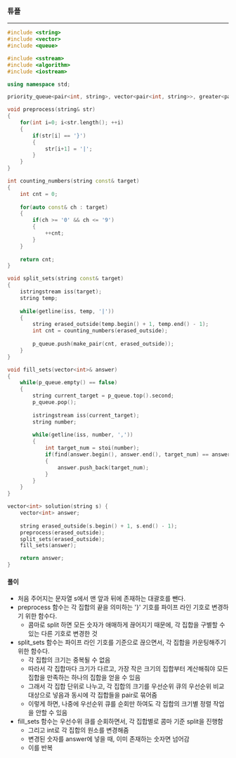 ### 튜플

***

```c++
#include <string>
#include <vector>
#include <queue>

#include <sstream>
#include <algorithm>
#include <iostream>

using namespace std;

priority_queue<pair<int, string>, vector<pair<int, string>>, greater<pair<int, string>>> p_queue;

void preprocess(string& str)
{
    for(int i=0; i<str.length(); ++i)
    {
        if(str[i] == '}')
        {
            str[i+1] = '|';
        }
    }
}

int counting_numbers(string const& target)
{
    int cnt = 0;
    
    for(auto const& ch : target)
    {
        if(ch >= '0' && ch <= '9')
        {
            ++cnt;
        }
    }
    
    return cnt;
}

void split_sets(string const& target)
{
    istringstream iss(target);
    string temp;
    
    while(getline(iss, temp, '|'))
    {
        string erased_outside(temp.begin() + 1, temp.end() - 1);
        int cnt = counting_numbers(erased_outside);
        
        p_queue.push(make_pair(cnt, erased_outside));
    }
}

void fill_sets(vector<int>& answer)
{
    while(p_queue.empty() == false)
    {
        string current_target = p_queue.top().second;
        p_queue.pop();
        
        istringstream iss(current_target);
        string number;
        
        while(getline(iss, number, ','))
        {
            int target_num = stoi(number);
            if(find(answer.begin(), answer.end(), target_num) == answer.end())
            {
                answer.push_back(target_num);
            }
        }
    }
}

vector<int> solution(string s) {
    vector<int> answer;
    
    string erased_outside(s.begin() + 1, s.end() - 1);
    preprocess(erased_outside);
    split_sets(erased_outside);
    fill_sets(answer);

    return answer;
}
```



#### 풀이

- 처음 주어지는 문자열 s에서 맨 앞과 뒤에 존재하는 대괄호를 뺀다.
- preprocess 함수는 각 집합의 끝을 의미하는 '}' 기호를 파이프 라인 기호로 변경하기 위한 함수다.
  - 콤마로 split 하면 모든 숫자가 애매하게 끊어지기 때문에, 각 집합을 구별할 수 있는 다른 기호로 변경한 것
- split_sets 함수는 파이프 라인 기호를 기준으로 끊으면서, 각 집합을 카운팅해주기 위한 함수다.
  - 각 집합의 크기는 중복될 수 없음
  - 따라서 각 집합마다 크기가 다르고, 가장 작은 크기의 집합부터 계산해줘야 모든 집합을 만족하는 하나의 집합을 얻을 수 있음
  - 그래서 각 집합 단위로 나누고, 각 집합의 크기를 우선순위 큐의 우선순위 비교 대상으로 넣음과 동시에 각 집합들을 pair로 묶어줌
  - 이렇게 하면, 나중에 우선순위 큐를 순회만 하여도 각 집합의 크기별 정렬 작업을 안할 수 있음
- fill_sets 함수는 우선수위 큐를 순회하면서, 각 집합별로 콤마 기준 split을 진행함
  - 그리고 int로 각 집합의 원소를 변경해줌
  - 변경된 숫자를 answer에 넣을 때, 이미 존재하는 숫자면 넘어감
  - 이를 반복